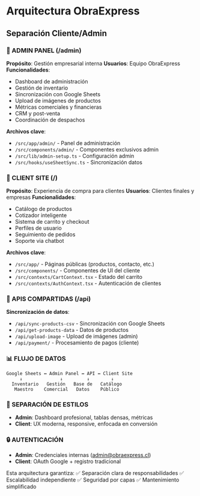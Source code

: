 # Arquitectura ObraExpress

## Separación Cliente/Admin

### 🏢 ADMIN PANEL (/admin)
**Propósito**: Gestión empresarial interna
**Usuarios**: Equipo ObraExpress
**Funcionalidades**:
- Dashboard de administración
- Gestión de inventario
- Sincronización con Google Sheets  
- Upload de imágenes de productos
- Métricas comerciales y financieras
- CRM y post-venta
- Coordinación de despachos

**Archivos clave**:
- `/src/app/admin/` - Panel de administración
- `/src/components/admin/` - Componentes exclusivos admin
- `/src/lib/admin-setup.ts` - Configuración admin
- `/src/hooks/useSheetSync.ts` - Sincronización datos

### 👥 CLIENT SITE (/)
**Propósito**: Experiencia de compra para clientes
**Usuarios**: Clientes finales y empresas
**Funcionalidades**:
- Catálogo de productos
- Cotizador inteligente
- Sistema de carrito y checkout
- Perfiles de usuario
- Seguimiento de pedidos
- Soporte via chatbot

**Archivos clave**:
- `/src/app/` - Páginas públicas (productos, contacto, etc.)
- `/src/components/` - Componentes de UI del cliente
- `/src/contexts/CartContext.tsx` - Estado del carrito
- `/src/contexts/AuthContext.tsx` - Autenticación de clientes

### 🔄 APIS COMPARTIDAS (/api)
**Sincronización de datos**:
- `/api/sync-products-csv` - Sincronización con Google Sheets
- `/api/get-products-data` - Datos de productos
- `/api/upload-image` - Upload de imágenes (admin)
- `/api/payment/` - Procesamiento de pagos (cliente)

### 📊 FLUJO DE DATOS
```
Google Sheets ↔ Admin Panel ↔ API ↔ Client Site
     ↓              ↓         ↓        ↓
  Inventario   Gestión   Base de   Catálogo
   Maestro    Comercial   Datos    Público
```

### 🎨 SEPARACIÓN DE ESTILOS
- **Admin**: Dashboard profesional, tablas densas, métricas
- **Client**: UX moderna, responsive, enfocada en conversión

### 🔒 AUTENTICACIÓN
- **Admin**: Credenciales internas (admin@obraexpress.cl)
- **Client**: OAuth Google + registro tradicional

Esta arquitectura garantiza:
✅ Separación clara de responsabilidades
✅ Escalabilidad independiente
✅ Seguridad por capas
✅ Mantenimiento simplificado